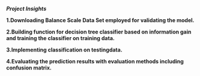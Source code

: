  ***Project Insights***
 
**1.Downloading Balance Scale Data Set employed for validating the model.** 

**2.Building function for decision tree classifier based on information gain and
training the classifier on training data.**

**3.Implementing classification on testingdata.**

**4.Evaluating the prediction results with evaluation methods including confusion
matrix.**
